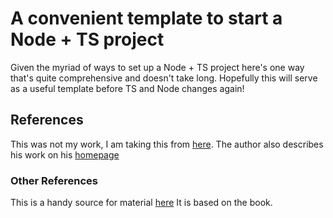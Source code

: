 # A convenient template to start a Node + TS project
Given the myriad of ways to set up a Node + TS project here's one way that's quite comprehensive and doesn't take long.
Hopefully this will serve as a useful template before TS and Node changes again!

## References
This was not my work, I am taking this from [here](https://youtu.be/H91aqUHn8sE). The author also describes his work on his [homepage](https://fireship.io/lessons/typescript-nodejs-setup/)

### Other References
This is a handy source for material [here](https://www.learningtypescript.com/) It is based on the book.

